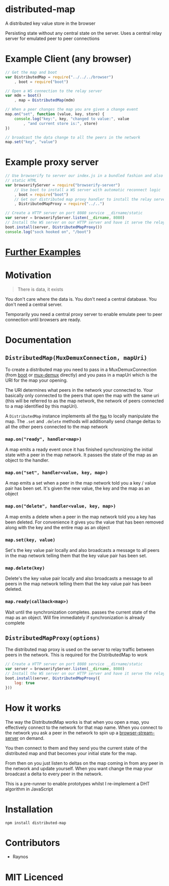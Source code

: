 # distributed-map

A distributed key value store in the browser

Persisting state without any central state on the server. Uses a central relay server for emulated peer to peer connections

# Example Client (any browser)

``` js
// Get the map and boot
var DistributedMap = require("../../../browser")
    , boot = require("boot")

// Open a WS connection to the relay server
var mdm = boot()
    , map = DistributedMap(mdm)

// When a peer changes the map you are given a change event
map.on("set", function (value, key, store) {
    console.log("key:", key, "changed to value:", value
        , "and current store is:", store)
})

// broadcast the data change to all the peers in the network
map.set("key", "value")
```

# Example proxy server

``` js
// Use browserify to server our index.js in a bundled fashion and also server
// static HTML
var browserifyServer = require("browserify-server")
    // Use boot to install a WS server with automatic reconnect logic
    , boot = require("boot")
    // Get our distributed map proxy handler to install the relay server
    , DistributedMapProxy = require("../..")

// Create a HTTP server on port 8080 service __dirname/static
var server = browserifyServer.listen(__dirname, 8080)
// Install the WS server on our HTTP server and have it serve the relay server
boot.install(server, DistributedMapProxy())
console.log("sock hooked on", "/boot")
```

# [Further Examples][2]

# Motivation

> There is data, it exists

You don't care where the data is. You don't need a central database. You don't need a central server. 

Temporarily you need a central proxy server to enable emulate peer to peer connection until browsers are ready.

# Documentation

## `DistributedMap(MuxDemuxConnection, mapUri)`

To create a distributed map you need to pass in a MuxDemuxConnection (from [boot][2] or [mux-demux][3] directly) and you pass in a mapUri which is the URI for the map your opening.

The URI determines what peers in the network your connected to. Your basically only connected to the peers that open the map with the same uri (this will be referred to as the map network, the network of peers connected to a map identified by this mapUri).

A `DistributedMap` instance implements all the [`Map`][5] to locally manipulate the map. The `.set` and `.delete` methods will additionally send change deltas to all the other peers connected to the map network

### `map.on("ready", handler<map>)`

A map emits a ready event once it has finished synchronizing the initial state with a peer in the map network. It passes the state of the map as an object to the handler.

### `map.on("set", handler<value, key, map>)`

A map emits a set when a peer in the map network told you a key / value pair has been set. It's given the new value, the key and the map as an object

### `map.on("delete", handler<value, key, map>)`

A map emits a delete when a peer in the map network told you a key has been deleted. For convenience it gives you the value that has been removed along with the key and the entire map as an object

### `map.set(key, value)`

Set's the key value pair locally and also broadcasts a message to all peers in the map network telling them that the key value pair has been set.

### `map.delete(key)`

Delete's the key value pair locally and also broadcasts a message to all peers in the map network telling them that the key value pair has been deleted.

### `map.ready(callback<map>)`

Wait until the synchronization completes. passes the current state of the map as an object. Will fire immediately if synchronization is already complete

## `DistributedMapProxy(options)`

The distributed map proxy is used on the server to relay traffic between peers in the network. This is required for the DistributedMap to work

``` js
// Create a HTTP server on port 8080 service __dirname/static
var server = browserifyServer.listen(__dirname, 8080)
// Install the WS server on our HTTP server and have it serve the relay server
boot.install(server, DistributedMapProxy({
    log: true
}))
```

# How it works

The way the DistributedMap works is that when you open a map, you effectively connect to the network for that map name. When you connect to the network you ask a peer in the network to spin up a [browser-stream-server][1] on demand.

You then connect to them and they send you the current state of the distributed map and that becomes your initial state for the map.

From then on you just listen to deltas on the map coming in from any peer in the network and update yourself. When you want change the map your broadcast a delta to every peer in the network.

This is a pre-runner to enable prototypes whilst I re-implement a DHT algorithm in JavaScript

# Installation

`npm install distributed-map`

# Contributors

 - Raynos

# MIT Licenced

  [1]: https://github.com/Colingo/browser-stream-server
  [2]: https://github.com/Raynos/distributed-map/tree/master/example
  [3]: https://github.com/Raynos/boot
  [4]: https://github.com/dominictarr/mux-demux
  [5]: http://wiki.ecmascript.org/doku.php?id=harmony:simple_maps_and_sets